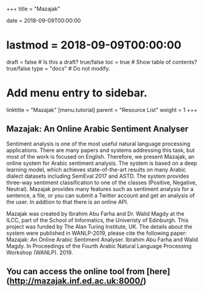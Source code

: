+++
title = "Mazajak"

date = 2018-09-09T00:00:00
# lastmod = 2018-09-09T00:00:00

draft = false  # Is this a draft? true/false
toc = true  # Show table of contents? true/false
type = "docs"  # Do not modify.

# Add menu entry to sidebar.
linktitle = "Mazajak"
[menu.tutorial]
  parent = "Resource List"
  weight = 1
+++

## Mazajak: An Online Arabic Sentiment Analyser

Sentiment analysis is one of the most useful natural language processing applications. There are many papers and systems addressing this task, but most of the work is focused on English. Therefore, we present Mazajak, an online system for Arabic sentiment analysis.
The system is based on a deep learning model, which achieves state-of-the-art results on many Arabic dialect datasets including SemEval 2017 and ASTD. The system provides three-way sentiment classification to one of the classes (Positive, Negative, Neutral).
Mazajak provides many features such as sentiment analysis for a sentence, a file, or you can submit a Twitter account and get an analysis of the user. In addtion to that there is an online API.

 Mazajak was created by Ibrahim Abu Farha and Dr. Walid Magdy at the ILCC, part of the School of Informatics, the Univeristy of Edinburgh.
 This project was funded by The Alan Turing Institute, UK. The details about the system were published in WANLP-2019, please cite the following paper:
Mazajak: An Online Arabic Sentiment Analyser. Ibrahim Abu Farha and Walid Magdy. In Proceedings of the Fourth Arabic Natural Language Processing Workshop (WANLP). 2019. 

## You can access the online tool from [here] (http://mazajak.inf.ed.ac.uk:8000/)

